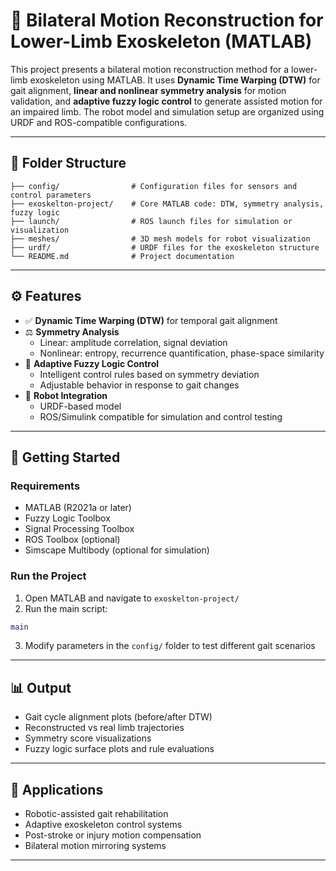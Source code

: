 
# 🦿 Bilateral Motion Reconstruction for Lower-Limb Exoskeleton (MATLAB)

This project presents a bilateral motion reconstruction method for a lower-limb exoskeleton using MATLAB. It uses **Dynamic Time Warping (DTW)** for gait alignment, **linear and nonlinear symmetry analysis** for motion validation, and **adaptive fuzzy logic control** to generate assisted motion for an impaired limb. The robot model and simulation setup are organized using URDF and ROS-compatible configurations.

---

## 📁 Folder Structure

```
├── config/                # Configuration files for sensors and control parameters
├── exoskelton-project/    # Core MATLAB code: DTW, symmetry analysis, fuzzy logic
├── launch/                # ROS launch files for simulation or visualization
├── meshes/                # 3D mesh models for robot visualization
├── urdf/                  # URDF files for the exoskeleton structure
└── README.md              # Project documentation
```

---

## ⚙️ Features

- ✅ **Dynamic Time Warping (DTW)** for temporal gait alignment
- ⚖️ **Symmetry Analysis**
  - Linear: amplitude correlation, signal deviation
  - Nonlinear: entropy, recurrence quantification, phase-space similarity
- 🧠 **Adaptive Fuzzy Logic Control**
  - Intelligent control rules based on symmetry deviation
  - Adjustable behavior in response to gait changes
- 🤖 **Robot Integration**
  - URDF-based model
  - ROS/Simulink compatible for simulation and control testing

---

## 🚀 Getting Started

### Requirements

- MATLAB (R2021a or later)
- Fuzzy Logic Toolbox
- Signal Processing Toolbox
- ROS Toolbox (optional)
- Simscape Multibody (optional for simulation)

### Run the Project

1. Open MATLAB and navigate to `exoskelton-project/`
2. Run the main script:
```matlab
main
```
3. Modify parameters in the `config/` folder to test different gait scenarios

---

## 📊 Output

- Gait cycle alignment plots (before/after DTW)
- Reconstructed vs real limb trajectories
- Symmetry score visualizations
- Fuzzy logic surface plots and rule evaluations

---

## 🧪 Applications

- Robotic-assisted gait rehabilitation
- Adaptive exoskeleton control systems
- Post-stroke or injury motion compensation
- Bilateral motion mirroring systems

---



